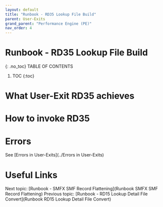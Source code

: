 ```yaml
---
layout: default
title: "Runbook - RD35 Lookup File Build"
parent: User-Exits
grand_parent: "Performance Engine (PE)"
nav_order: 4
---
```


# Runbook - RD35 Lookup File Build
{: .no_toc}
TABLE OF CONTENTS
1. TOC
{:toc}

# What User-Exit RD35 achieves

# How to invoke RD35

# Errors
See [Errors in User-Exits](../Errors in User-Exits)


# Useful Links
Next topic: [Runbook - SMFX SMF Record Flattening](Runbook SMFX SMF Record Flattening)
Previous topic: [Runbook - RD15 Lookup Detail File Convert](Runbook RD15 Lookup Detail File Convert)
